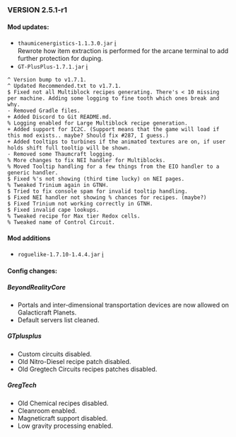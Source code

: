 ### VERSION 2.5.1-r1

#### Mod updates:

- `thaumicenergistics-1.1.3.0.jar` [:information_source:](https://minecraft.curseforge.com/projects/thaumic-energistics/files/2563527)  
Rewrote how item extraction is performed for the arcane terminal to add further protection for duping.
- `GT-PlusPlus-1.7.1.jar` [:information_source:](https://minecraft.curseforge.com/projects/gregtech-gt-gtplusplus/files/2566787)

```TXT
^ Version bump to v1.7.1.
^ Updated Recommended.txt to v1.7.1.
$ Fixed not all Multiblock recipes generating. There's < 10 missing per machine. Adding some logging to fine tooth which ones break and why.  
- Removed Gradle files.
+ Added Discord to Git README.md.
% Logging enabled for Large Multiblock recipe generation.
+ Added support for IC2C. (Support means that the game will load if this mod exists.. maybe? Should fix #287, I guess.)
+ Added tooltips to turbines if the animated textures are on, if user holds shift full tooltip will be shown.
- Removed some Thaumcraft logging.
% More changes to fix NEI handler for Multiblocks.
% Moved Tooltip handling for a few things from the EIO handler to a generic handler.
$ Fixed %'s not showing (third time lucky) on NEI pages.
% Tweaked Trinium again in GTNH.
$ Tried to fix console spam for invalid tooltip handling.
$ Fixed NEI handler not showing % chances for recipes. (maybe?)
$ Fixed Trinium not working correctly in GTNH.
$ Fixed invalid cape lookups.
% Tweaked recipe for Max tier Redox cells.
% Tweaked name of Control Circuit.
```

#### Mod additions

- `roguelike-1.7.10-1.4.4.jar` [:information_source:](https://github.com/Greymerk/minecraft-roguelike)

#### Config changes:

##### BeyondRealityCore

- Portals and inter-dimensional transportation devices are now allowed on Galacticraft Planets.
- Default servers list cleaned.

##### GTplusplus

- Custom circuits disabled.
- Old Nitro-Diesel recipe patch disabled.
- Old Gregtech Circuits recipes patches disabled.

##### GregTech

- Old Chemical recipes disabled.
- Cleanroom enabled.
- Magneticraft support disabled.
- Low gravity processing enabled.
